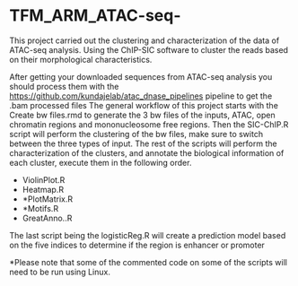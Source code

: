 # TFM_ARM_ATAC-seq-
This project carried out the clustering and characterization of the data of ATAC-seq analysis. Using the ChIP-SIC software to cluster the reads based on their 
morphological characteristics.

After getting your downloaded sequences from ATAC-seq analysis you should process them with the https://github.com/kundajelab/atac_dnase_pipelines pipeline to get the .bam processed files
The general workflow of this project starts with the Create bw files.rmd to generate the 3 bw files of the inputs, ATAC, open chromatin regions and mononucleosome 
free regions.
Then the SIC-ChIP.R script will perform the clustering of the bw files, make sure to switch between the three types of input. 
The rest of the scripts will perform the characterization of the clusters, and annotate the biological information of each cluster, execute them in the following order.

- ViolinPlot.R
- Heatmap.R
- *PlotMatrix.R
- *Motifs.R
- GreatAnno..R

The last script being the logisticReg.R will create a prediction model based on the five indices to determine if the region is enhancer or promoter

*Please note that some of the commented code on some of the scripts will need to be run using Linux.
